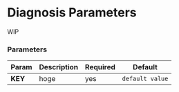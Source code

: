 # Diagnosis Parameters

WIP

### Parameters

| Param | Description | Required | Default |
| --- | --- | --- | --- |
| **KEY** | hoge | yes | `default value` |

